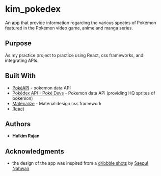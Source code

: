# kim_pokedex

An app that provide information regarding the various species of Pokémon featured in the Pokémon video game, anime and manga series.

## Purpose 

As my practice project to practice using React, css frameworks, and integrating APIs.

## Built With
 - [PokéAPI](https://pokeapi.co/) - pokemon data API
 - [Pokédex API - Poké Devs](https://pokedevs.bastionbot.org/) - Pokemon data API (providing HQ sprites of pokemon)
 - [Materialize](https://materializecss.com/) - Material design css framework
 - [React](https://reactjs.org/)
## Authors

* **Halkim Rajan**

## Acknowledgments

- the design of the app was inspired from a [dribbble shots](https://dribbble.com/shots/6540871-Pokedex-App) by [Saepul Nahwan](https://dribbble.com/saepulnahwan23)
